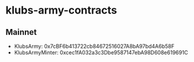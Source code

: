 # klubs-army-contracts

## Mainnet
- KlubsArmy: 0x7cBF6b413722cb84672516027A8bA97bd4A6b58F
- KlubsArmyMinter: 0xcec1fA032a3c3Dbe9587147ebA98D608e619691C